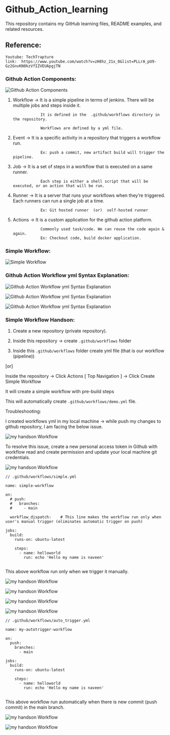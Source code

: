 # Github_Action_learning
This repository contains my GitHub learning files, README examples, and related resources.

## Reference:

```
Youtube: TechTrapture
link:  https://www.youtube.com/watch?v=zH8hz_21x_0&list=PLLrA_pU9-Gz2GnvKN0kzVfIZVEUApgjTN
```


### Github Action Components:

![Github Action Components](./images/github_action_components.png)


1. Workflow     →  It is a simple pipeline in terms of jenkins. There will be multiple jobs and steps inside it.

                   It is defined in the  .github/workflows directory in the repository.

                   Workflows are defined by a yml file. 

2. Event        →  It is a specific activity in a repository that triggers a workflow run.

                   Ex: push a commit, new artifact build will trigger the pipeline.


3. Job          →  It is a set of steps in  a workflow that is executed on a same runner.

                   Each step is either a shell script that will be executed, or an action that will be run.


4. Runner       →  It is a server that runs your workflows when they’re triggered. Each runners can run a single job at a time.

                   Ex: Git hosted runner  (or)  self-hosted runner

5. Actions      →  It is a custom application for the github action platform.

                   Commonly used task/code. We can reuse the code again & again.
                   Ex: Checkout code, build docker application.



### Simple Workflow:

![Simple Workflow](./images/Simple%20Workflow.png)



### Github Action Workflow yml Syntax Explanation:

![Github Action Workflow yml Syntax Explanation](./images/Workflow%20Syntax%20Explanation.png)


![Github Action Workflow yml Syntax Explanation](./images/Workflow%20Syntax%20Explanation1.png)


![Github Action Workflow yml Syntax Explanation](./images/Workflow%20Syntax%20Explanation2.png)


### Simple Workflow Handson:

1. Create a new repository (private repository).

2. Inside this repository  →  create `.github/workflows`  folder  

3. Inside this  `.github/workflows` folder create yml file (that is our workflow (pipeline))

[or]

Inside the repository → Click Actions [ Top Navigation ]  →  Click Create Simple Workflow 

 It will create a simple workflow with pre-build steps 

This will automatically create `.github/workflows/demo.yml` file.

Troubleshooting:

I created workflows yml in my local machine → while push my changes to github repository, I am facing the below issue.


![my handson Workflow](./images/Troubleshooting1.png)


To resolve this issue, create a new personal access token in Github with workflow read and create permission and update your local machine git credentials.


![my handson Workflow](./images/Troubleshooting2.png)



```
// .github/workflows/simple.yml

name: simple-workflow

on:
  # push:
  #   branches:
  #     - main

  workflow_dispatch:    # This line makes the workflow run only when user's manual trigger (eliminates automatic trigger on push)

jobs:
  build:
    runs-on: ubuntu-latest
    
    steps:
      - name: helloworld
        run: echo 'Hello my name is naveen'


```

This above workflow run only when we trigger it manually.


![my handson Workflow](./images/simple1.png)


![my handson Workflow](./images/simple2.png)


![my handson Workflow](./images/simple3.png)


![my handson Workflow](./images/simple4.png)


```
// .github/workflows/auto_trigger.yml

name: my-autotrigger-workflow

on:
  push:
    branches:
      - main

jobs:
  build:
    runs-on: ubuntu-latest
    
    steps:
      - name: helloworld
        run: echo 'Hello my name is naveen'


```

This above workflow run automatically when there is new commit (push commit) in the main branch.


![my handson Workflow](./images/autotrigger1.png)


![my handson Workflow](./images/autotrigger2.png)